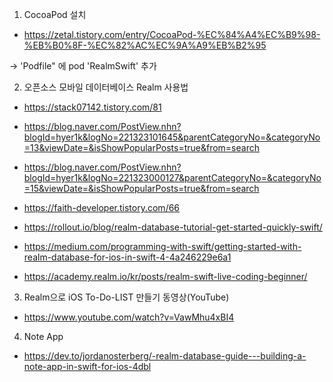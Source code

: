 1. CocoaPod 설치 

- https://zetal.tistory.com/entry/CocoaPod-%EC%84%A4%EC%B9%98-%EB%B0%8F-%EC%82%AC%EC%9A%A9%EB%B2%95

-> 'Podfile" 에 pod 'RealmSwift' 추가

2. 오픈소스 모바일 데이터베이스 Realm 사용법

- https://stack07142.tistory.com/81

- https://blog.naver.com/PostView.nhn?blogId=hyer1k&logNo=221323101645&parentCategoryNo=&categoryNo=13&viewDate=&isShowPopularPosts=true&from=search

- https://blog.naver.com/PostView.nhn?blogId=hyer1k&logNo=221323000127&parentCategoryNo=&categoryNo=15&viewDate=&isShowPopularPosts=true&from=search

- https://faith-developer.tistory.com/66

- https://rollout.io/blog/realm-database-tutorial-get-started-quickly-swift/

- https://medium.com/programming-with-swift/getting-started-with-realm-database-for-ios-in-swift-4-4a246229e6a1

- https://academy.realm.io/kr/posts/realm-swift-live-coding-beginner/

3. Realm으로 iOS To-Do-LIST 만들기 동영상(YouTube)

- https://www.youtube.com/watch?v=VawMhu4xBI4

4. Note App
- https://dev.to/jordanosterberg/-realm-database-guide---building-a-note-app-in-swift-for-ios-4dbl
